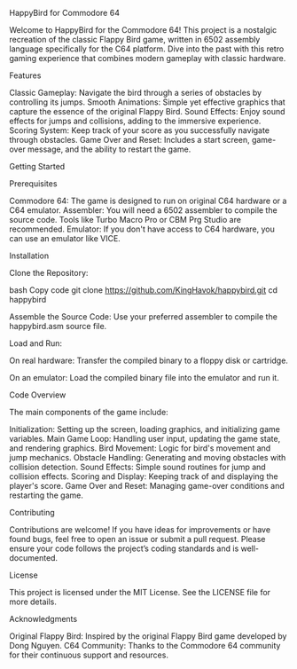 HappyBird for Commodore 64

Welcome to HappyBird for the Commodore 64! This project is a nostalgic recreation of the classic Flappy Bird game, written in 6502 assembly language specifically for the C64 platform. Dive into the past with this retro gaming experience that combines modern gameplay with classic hardware.

Features

Classic Gameplay: Navigate the bird through a series of obstacles by controlling its jumps.
Smooth Animations: Simple yet effective graphics that capture the essence of the original Flappy Bird.
Sound Effects: Enjoy sound effects for jumps and collisions, adding to the immersive experience.
Scoring System: Keep track of your score as you successfully navigate through obstacles.
Game Over and Reset: Includes a start screen, game-over message, and the ability to restart the game.

Getting Started

Prerequisites

Commodore 64: The game is designed to run on original C64 hardware or a C64 emulator.
Assembler: You will need a 6502 assembler to compile the source code. Tools like Turbo Macro Pro or CBM Prg Studio are recommended.
Emulator: If you don't have access to C64 hardware, you can use an emulator like VICE.

Installation

Clone the Repository:

bash
Copy code
git clone https://github.com/KingHavok/happybird.git
cd happybird

Assemble the Source Code:
Use your preferred assembler to compile the happybird.asm source file.

Load and Run:

On real hardware: Transfer the compiled binary to a floppy disk or cartridge.

On an emulator: Load the compiled binary file into the emulator and run it.

Code Overview

The main components of the game include:

Initialization: Setting up the screen, loading graphics, and initializing game variables.
Main Game Loop: Handling user input, updating the game state, and rendering graphics.
Bird Movement: Logic for bird's movement and jump mechanics.
Obstacle Handling: Generating and moving obstacles with collision detection.
Sound Effects: Simple sound routines for jump and collision effects.
Scoring and Display: Keeping track of and displaying the player's score.
Game Over and Reset: Managing game-over conditions and restarting the game.

Contributing

Contributions are welcome! If you have ideas for improvements or have found bugs, feel free to open an issue or submit a pull request. Please ensure your code follows the project’s coding standards and is well-documented.

License

This project is licensed under the MIT License. See the LICENSE file for more details.

Acknowledgments

Original Flappy Bird: Inspired by the original Flappy Bird game developed by Dong Nguyen.
C64 Community: Thanks to the Commodore 64 community for their continuous support and resources.
